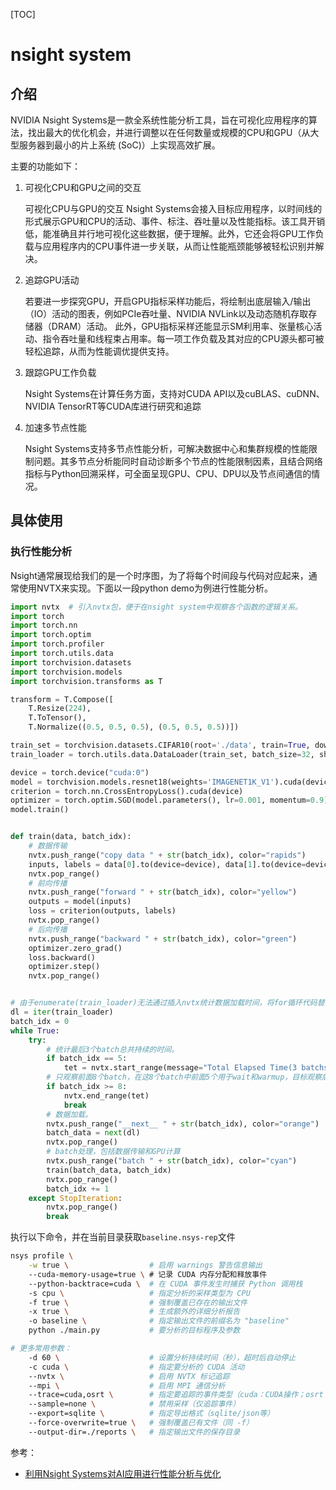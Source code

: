 [TOC]



# nsight system

## 介绍

NVIDIA Nsight Systems是一款全系统性能分析工具，旨在可视化应用程序的算法，找出最大的优化机会，并进行调整以在任何数量或规模的CPU和GPU（从大型服务器到最小的片上系统 (SoC)）上实现高效扩展。

主要的功能如下：

1. 可视化CPU和GPU之间的交互

   可视化CPU与GPU的交互 Nsight Systems会接入目标应用程序，以时间线的形式展示GPU和CPU的活动、事件、标注、吞吐量以及性能指标。该工具开销低，能准确且并行地可视化这些数据，便于理解。此外，它还会将GPU工作负载与应用程序内的CPU事件进一步关联，从而让性能瓶颈能够被轻松识别并解决。

2. 追踪GPU活动

   若要进一步探究GPU，开启GPU指标采样功能后，将绘制出底层输入/输出（IO）活动的图表，例如PCIe吞吐量、NVIDIA NVLink以及动态随机存取存储器（DRAM）活动。 此外，GPU指标采样还能显示SM利用率、张量核心活动、指令吞吐量和线程束占用率。每一项工作负载及其对应的CPU源头都可被轻松追踪，从而为性能调优提供支持。

3. 跟踪GPU工作负载

   Nsight Systems在计算任务方面，支持对CUDA API以及cuBLAS、cuDNN、NVIDIA TensorRT等CUDA库进行研究和追踪

4. 加速多节点性能

   Nsight Systems支持多节点性能分析，可解决数据中心和集群规模的性能限制问题。其多节点分析能同时自动诊断多个节点的性能限制因素，且结合网络指标与Python回溯采样，可全面呈现GPU、CPU、DPU以及节点间通信的情况。

## 具体使用

### 执行性能分析

Nsight通常展现给我们的是一个时序图，为了将每个时间段与代码对应起来，通常使用NVTX来实现。下面以一段python demo为例进行性能分析。

```python
import nvtx  # 引入nvtx包，便于在nsight system中观察各个函数的逻辑关系。
import torch
import torch.nn
import torch.optim
import torch.profiler
import torch.utils.data
import torchvision.datasets
import torchvision.models
import torchvision.transforms as T

transform = T.Compose([
    T.Resize(224),
    T.ToTensor(),
    T.Normalize((0.5, 0.5, 0.5), (0.5, 0.5, 0.5))])

train_set = torchvision.datasets.CIFAR10(root='./data', train=True, download=True, transform=transform)
train_loader = torch.utils.data.DataLoader(train_set, batch_size=32, shuffle=True)

device = torch.device("cuda:0")
model = torchvision.models.resnet18(weights='IMAGENET1K_V1').cuda(device)
criterion = torch.nn.CrossEntropyLoss().cuda(device)
optimizer = torch.optim.SGD(model.parameters(), lr=0.001, momentum=0.9)
model.train()


def train(data, batch_idx):
    # 数据传输
    nvtx.push_range("copy data " + str(batch_idx), color="rapids")
    inputs, labels = data[0].to(device=device), data[1].to(device=device)
    nvtx.pop_range()
    # 前向传播
    nvtx.push_range("forward " + str(batch_idx), color="yellow")
    outputs = model(inputs)
    loss = criterion(outputs, labels)
    nvtx.pop_range()
    # 后向传播
    nvtx.push_range("backward " + str(batch_idx), color="green")
    optimizer.zero_grad()
    loss.backward()
    optimizer.step()
    nvtx.pop_range()


# 由于enumerate(train_loader)无法通过插入nvtx统计数据加载时间，将for循环代码替换为如下等价代码。
dl = iter(train_loader)
batch_idx = 0
while True:
    try:
        # 统计最后3个batch总共持续的时间。
        if batch_idx == 5:
            tet = nvtx.start_range(message="Total Elapsed Time(3 batchs)", color="orange")
        # 只观察前面8个batch，在这8个batch中前面5个用于wait和warmup，目标观察后面3个
        if batch_idx >= 8:
            nvtx.end_range(tet)
            break
        # 数据加载。
        nvtx.push_range("__next__ " + str(batch_idx), color="orange")
        batch_data = next(dl)
        nvtx.pop_range()
        # batch处理，包括数据传输和GPU计算
        nvtx.push_range("batch " + str(batch_idx), color="cyan")
        train(batch_data, batch_idx)
        nvtx.pop_range()
        batch_idx += 1
    except StopIteration:
        nvtx.pop_range()
        break
```

执行以下命令，并在当前目录获取`baseline.nsys-rep`文件

```bash
nsys profile \
    -w true \                  # 启用 warnings 警告信息输出
    --cuda-memory-usage=true \ # 记录 CUDA 内存分配和释放事件
    --python-backtrace=cuda \  # 在 CUDA 事件发生时捕获 Python 调用栈
    -s cpu \                   # 指定分析的采样类型为 CPU
    -f true \                  # 强制覆盖已存在的输出文件
    -x true \                  # 生成额外的详细分析报告
    -o baseline \              # 指定输出文件的前缀名为 "baseline"
    python ./main.py           # 要分析的目标程序及参数

# 更多常用参数：
    -d 60 \                    # 设置分析持续时间（秒），超时后自动停止
    -c cuda \                  # 指定要分析的 CUDA 活动
    --nvtx \                   # 启用 NVTX 标记追踪
    --mpi \                    # 启用 MPI 通信分析
    --trace=cuda,osrt \        # 指定要追踪的事件类型（cuda：CUDA操作；osrt：操作系统运行时）
    --sample=none \            # 禁用采样（仅追踪事件）
    --export=sqlite \          # 指定导出格式（sqlite/json等）
    --force-overwrite=true \   # 强制覆盖已有文件（同 -f）
    --output-dir=./reports \   # 指定输出文件的保存目录
```





























参考：

- [利用Nsight Systems对AI应用进行性能分析与优化](https://help.aliyun.com/zh/ack/cloud-native-ai-suite/use-cases/using-nsight-system-to-realize-performance-analysis)